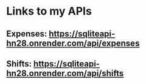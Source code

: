 # Links to my APIs

## Expenses: https://sqliteapi-hn28.onrender.com/api/expenses

## Shifts: https://sqliteapi-hn28.onrender.com/api/shifts
